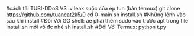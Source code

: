 #cách tải TUBI-DDoS V3 :v leak suộc của ép tun (bản termux)
git clone https://github.com/tuancat2k5/0
cd 0-main
sh install.sh
#Những lệnh vào sau khi install
#Đối Với GG shell:
ae phải thêm sudo vào trước apt trong file install.sh mới vô đc nhé
sh install.sh
#Đối Với Termux:
python t.py
